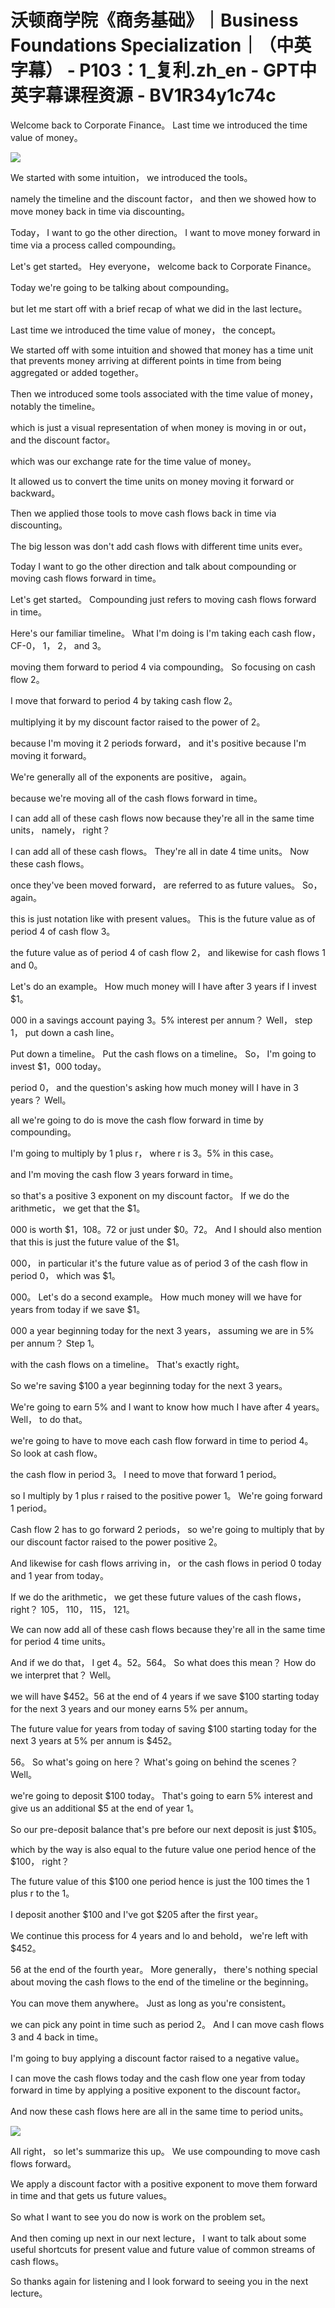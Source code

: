 # 沃顿商学院《商务基础》｜Business Foundations Specialization｜（中英字幕） - P103：1_复利.zh_en - GPT中英字幕课程资源 - BV1R34y1c74c

Welcome back to Corporate Finance。 Last time we introduced the time value of money。

![](img/105489559f32bde12dbcb0600540aa92_1.png)

We started with some intuition， we introduced the tools。

namely the timeline and the discount factor， and then we showed how to move money back in time via discounting。

Today， I want to go the other direction。 I want to move money forward in time via a process called compounding。

Let's get started。 Hey everyone， welcome back to Corporate Finance。

Today we're going to be talking about compounding。

but let me start off with a brief recap of what we did in the last lecture。

Last time we introduced the time value of money， the concept。

We started off with some intuition and showed that money has a time unit that prevents money arriving at different points in time from being aggregated or added together。

Then we introduced some tools associated with the time value of money， notably the timeline。

which is just a visual representation of when money is moving in or out， and the discount factor。

which was our exchange rate for the time value of money。

It allowed us to convert the time units on money moving it forward or backward。

Then we applied those tools to move cash flows back in time via discounting。

The big lesson was don't add cash flows with different time units ever。

Today I want to go the other direction and talk about compounding or moving cash flows forward in time。

Let's get started。 Compounding just refers to moving cash flows forward in time。

Here's our familiar timeline。 What I'm doing is I'm taking each cash flow， CF-0， 1， 2， and 3。

moving them forward to period 4 via compounding。 So focusing on cash flow 2。

I move that forward to period 4 by taking cash flow 2。

multiplying it by my discount factor raised to the power of 2。

because I'm moving it 2 periods forward， and it's positive because I'm moving it forward。

We're generally all of the exponents are positive， again。

because we're moving all of the cash flows forward in time。

I can add all of these cash flows now because they're all in the same time units， namely， right？

I can add all of these cash flows。 They're all in date 4 time units。 Now these cash flows。

once they've been moved forward， are referred to as future values。 So， again。

this is just notation like with present values。 This is the future value as of period 4 of cash flow 3。

the future value as of period 4 of cash flow 2， and likewise for cash flows 1 and 0。

Let's do an example。 How much money will I have after 3 years if I invest $1。

000 in a savings account paying 3。5% interest per annum？ Well， step 1， put down a cash line。

Put down a timeline。 Put the cash flows on a timeline。 So， I'm going to invest $1，000 today。

period 0， and the question's asking how much money will I have in 3 years？ Well。

all we're going to do is move the cash flow forward in time by compounding。

I'm going to multiply by 1 plus r， where r is 3。5% in this case。

and I'm moving the cash flow 3 years forward in time。

so that's a positive 3 exponent on my discount factor。 If we do the arithmetic， we get that the $1。

000 is worth $1，108。72 or just under $0。72。 And I should also mention that this is just the future value of the $1。

000， in particular it's the future value as of period 3 of the cash flow in period 0， which was $1。

000。 Let's do a second example。 How much money will we have for years from today if we save $1。

000 a year beginning today for the next 3 years， assuming we are in 5% per annum？ Step 1。

with the cash flows on a timeline。 That's exactly right。

So we're saving $100 a year beginning today for the next 3 years。

We're going to earn 5% and I want to know how much I have after 4 years。 Well， to do that。

we're going to have to move each cash flow forward in time to period 4。 So look at cash flow。

the cash flow in period 3。 I need to move that forward 1 period。

so I multiply by 1 plus r raised to the positive power 1。 We're going forward 1 period。

Cash flow 2 has to go forward 2 periods， so we're going to multiply that by our discount factor raised to the power positive 2。

And likewise for cash flows arriving in， or the cash flows in period 0 today and 1 year from today。

If we do the arithmetic， we get these future values of the cash flows， right？ 105， 110， 115， 121。

We can now add all of these cash flows because they're all in the same time for period 4 time units。

And if we do that， I get 4。52。564。 So what does this mean？ How do we interpret that？ Well。

we will have $452。56 at the end of 4 years if we save $100 starting today for the next 3 years and our money earns 5% per annum。

The future value for years from today of saving $100 starting today for the next 3 years at 5% per annum is $452。

56。 So what's going on here？ What's going on behind the scenes？ Well。

we're going to deposit $100 today。 That's going to earn 5% interest and give us an additional $5 at the end of year 1。

So our pre-deposit balance that's pre before our next deposit is just $105。

which by the way is also equal to the future value one period hence of the $100， right？

The future value of this $100 one period hence is just the 100 times the 1 plus r to the 1。

I deposit another $100 and I've got $205 after the first year。

We continue this process for 4 years and lo and behold， we're left with $452。

56 at the end of the fourth year。 More generally， there's nothing special about moving the cash flows to the end of the timeline or the beginning。

You can move them anywhere。 Just as long as you're consistent。

we can pick any point in time such as period 2。 And I can move cash flows 3 and 4 back in time。

I'm going to buy applying a discount factor raised to a negative value。

I can move the cash flows today and the cash flow one year from today forward in time by applying a positive exponent to the discount factor。

And now these cash flows here are all in the same time to period units。

![](img/105489559f32bde12dbcb0600540aa92_3.png)

All right， so let's summarize this up。 We use compounding to move cash flows forward。

We apply a discount factor with a positive exponent to move them forward in time and that gets us future values。

So what I want to see you do now is work on the problem set。

And then coming up next in our next lecture， I want to talk about some useful shortcuts for present value and future value of common streams of cash flows。

So thanks again for listening and I look forward to seeing you in the next lecture。
